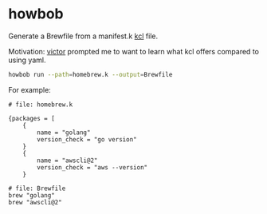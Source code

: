 # howbob

Generate a Brewfile from a manifest.k [kcl](https://www.kcl-lang.io) file.

Motivation: [victor](https://www.youtube.com/watch?v=Gn6btuH3ULw) prompted me to want to learn what kcl offers compared to using yaml.

```bash
howbob run --path=homebrew.k --output=Brewfile
```

For example:

```
# file: homebrew.k

{packages = [
    {
        name = "golang"
        version_check = "go version"
    }
    {
        name = "awscli@2"
        version_check = "aws --version"
    }
```

```
# file: Brewfile
brew "golang"
brew "awscli@2"
```
